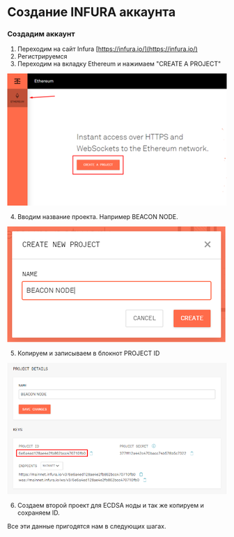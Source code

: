 # Создание INFURA аккаунта

### Создадим аккаунт

1. Переходим на сайт Infura [https://infura.io/](https://infura.io/)
2. Регистрируемся
3. Переходим на вкладку Ethereum и нажимаем "CREATE A PROJECT"

![](../.gitbook/assets/image%20%287%29.png)

   4. Вводим название проекта. Например BEACON NODE. 

![](../.gitbook/assets/image%20%2810%29.png)

   5. Копируем и записываем в блокнот PROJECT ID

![](../.gitbook/assets/image%20%2816%29.png)

   6. Создаем второй проект для ECDSA ноды и так же копируем и сохраняем ID. 

Все эти данные пригодятся нам в следующих шагах.

